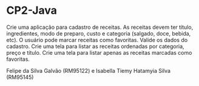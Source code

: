 # CP2-Java
Crie uma aplicação para cadastro de receitas. As receitas devem ter título, ingredientes, modo de preparo, custo e categoria (salgado, doce, bebida, etc). O usuário pode marcar receitas como favoritas. Valide os dados do cadastro. Crie uma tela para listar as receitas ordenadas por categoria, preço e título. Crie uma tela para listar apenas as receitas marcadas como favoritas.

Felipe da Silva Galvão (RM95122) e Isabella Tiemy Hatamyia Silva (RM95145)

